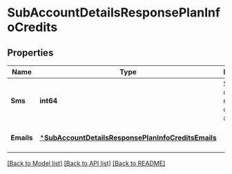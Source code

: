 # SubAccountDetailsResponsePlanInfoCredits

## Properties
Name | Type | Description | Notes
------------ | ------------- | ------------- | -------------
**Sms** | **int64** | SMS credits remaining on the sub-account | [optional] [default to null]
**Emails** | [***SubAccountDetailsResponsePlanInfoCreditsEmails**](SubAccountDetailsResponsePlanInfoCreditsEmails.md) |  | [optional] [default to null]

[[Back to Model list]](../README.md#documentation-for-models) [[Back to API list]](../README.md#documentation-for-api-endpoints) [[Back to README]](../README.md)


